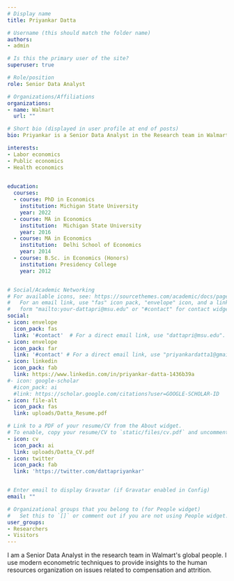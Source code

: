 ```yaml
---
# Display name
title: Priyankar Datta

# Username (this should match the folder name)
authors:
- admin

# Is this the primary user of the site?
superuser: true

# Role/position
role: Senior Data Analyst 

# Organizations/Affiliations
organizations:
- name: Walmart
  url: ""

# Short bio (displayed in user profile at end of posts)
bio: Priyankar is a Senior Data Analyst in the Research team in Walmart's global people. Priyankar's research interests are in Labor, Public, and Health economics. 

interests:
- Labor economics
- Public economics
- Health economics
 

education:
  courses:
  - course: PhD in Economics
    institution: Michigan State University
    year: 2022 
  - course: MA in Economics
    institution:  Michigan State University
    year: 2016
  - course: MA in Economics
    institution:  Delhi School of Economics
    year: 2014    
  - course: B.Sc. in Economics (Honors)
    institution: Presidency College
    year: 2012


# Social/Academic Networking
# For available icons, see: https://sourcethemes.com/academic/docs/page-builder/#icons
#   For an email link, use "fas" icon pack, "envelope" icon, and a link in the
#   form "mailto:your-dattapri@msu.edu" or "#contact" for contact widget.
social:
- icon: envelope
  icon_pack: fas
  link: '#contact'  # For a direct email link, use "dattapri@msu.edu".
- icon: envelope
  icon_pack: far
  link: '#contact' # For a direct email link, use "priyankardatta1@gmail.com".
- icon: linkedin
  icon_pack: fab
  link: https://www.linkedin.com/in/priyankar-datta-1436b39a
#- icon: google-scholar
  #icon_pack: ai
  #link: https://scholar.google.com/citations?user=GOOGLE-SCHOLAR-ID
- icon: file-alt
  icon_pack: fas
  link: uploads/Datta_Resume.pdf

# Link to a PDF of your resume/CV from the About widget.
# To enable, copy your resume/CV to `static/files/cv.pdf` and uncomment the lines below.
- icon: cv
  icon_pack: ai
  link: uploads/Datta_CV.pdf
- icon: twitter
  icon_pack: fab
  link: 'https://twitter.com/dattapriyankar'


# Enter email to display Gravatar (if Gravatar enabled in Config)
email: ""

# Organizational groups that you belong to (for People widget)
#   Set this to `[]` or comment out if you are not using People widget.
user_groups:
- Researchers
- Visitors
---
```


I am a Senior Data Analyst in the research team in Walmart's global people. I use modern econometric techniques to provide insights to the human resources organization on issues related to compensation and attrition.
